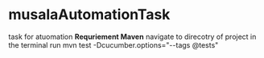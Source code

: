 # musalaAutomationTask
task for atuomation
**Requriement Maven**
navigate to direcotry of project
in the terminal run 
mvn test -Dcucumber.options="--tags @tests"
